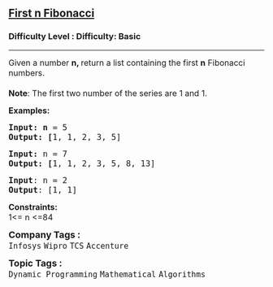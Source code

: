 <h2><a href="https://www.geeksforgeeks.org/problems/print-first-n-fibonacci-numbers1002/1?page=1&difficulty=Basic&sortBy=submissions">First n Fibonacci</a></h2><h3>Difficulty Level : Difficulty: Basic</h3><hr><div class="problems_problem_content__Xm_eO"><p><span style="font-size: 12pt;">Given a number <strong>n, </strong>return a list containing the first <strong>n</strong> Fibonacci numbers.<br></span><span style="font-size: 12pt; font-family: -apple-system, BlinkMacSystemFont, 'Segoe UI', Roboto, Oxygen, Ubuntu, Cantarell, 'Open Sans', 'Helvetica Neue', sans-serif;"><strong><br>Note</strong>: The first two number of the series are 1 and 1.</span></p>
<p><span style="font-size: 12pt;"><strong>Examples:</strong></span></p>
<pre><span style="font-size: 12pt;"><strong>Input: n</strong> = 5
<strong>Output: [</strong>1, 1, 2, 3, 5]
</span></pre>
<pre><span style="font-size: 12pt;"><strong>Input: </strong>n = 7
<strong>Output: [</strong>1, 1, 2, 3, 5, 8, 13]</span></pre>
<pre><span style="font-size: 12pt;"><strong>Input</strong>: n = 2<br><strong>Output</strong>: [1, 1]</span></pre>
<p><span style="font-size: 12pt;"><strong>Constraints:</strong></span><br><span style="font-size: 12pt;">1&lt;= n &lt;=84</span></p></div><p><span style=font-size:18px><strong>Company Tags : </strong><br><code>Infosys</code>&nbsp;<code>Wipro</code>&nbsp;<code>TCS</code>&nbsp;<code>Accenture</code>&nbsp;<br><p><span style=font-size:18px><strong>Topic Tags : </strong><br><code>Dynamic Programming</code>&nbsp;<code>Mathematical</code>&nbsp;<code>Algorithms</code>&nbsp;